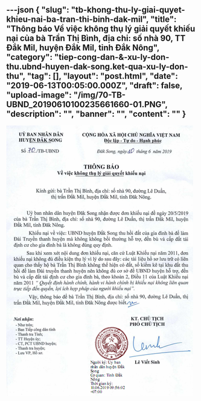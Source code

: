 ---json
{
    "slug": "tb-khong-thu-ly-giai-quyet-khieu-nai-ba-tran-thi-binh-dak-mil",
    "title": "Thông báo Về việc không thụ lý giải quyết khiếu nại của bà Trần Thị Bình, địa chi: số nhà 90, TT Đắk Mil, huyện Đắk Mil, tỉnh Đắk Nông",
    "category": "tiep-cong-dan-&-xu-ly-don-thu.ubnd-huyen-dak-song.ket-qua-xu-ly-don-thu",
    "tag": [],
    "layout": "post.html",
    "date": "2019-06-13T00:05:00.000Z",
    "draft": false,
    "upload-image": "/img/70-TB-UBND_20190610100235661660-01.PNG",
    "description": "",
    "banner": "",
    "__content__": ""
}
---
<p><img alt="" src="/img/70-TB-UBND_20190610100235661660-01.PNG" /></p>

